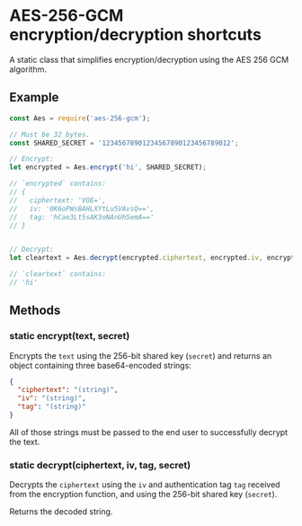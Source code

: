 # AES-256-GCM encryption/decryption shortcuts #

A static class that simplifies encryption/decryption using the AES 256 GCM algorithm.

## Example ##

```js
const Aes = require('aes-256-gcm');

// Must be 32 bytes.
const SHARED_SECRET = '12345678901234567890123456789012';

// Encrypt:
let encrypted = Aes.encrypt('hi', SHARED_SECRET);

// `encrypted` contains:
// { 
//   ciphertext: 'VOE=',
//   iv: '0K6oPWsBAHLXYtLu5VAvsQ==',
//   tag: 'hCae3Lt5sAK3oNAnUh5emA==' 
// }


// Decrypt:
let cleartext = Aes.decrypt(encrypted.ciphertext, encrypted.iv, encrypted.tag, SHARED_SECRET;

// `cleartext` contains:
// 'hi'

```

## Methods ##

### static encrypt(text, secret) ###

Encrypts the `text` using the 256-bit shared key (`secret`) and returns an object
containing three base64-encoded strings:

```json
{ 
  "ciphertext": "(string)", 
  "iv": "(string)", 
  "tag": "(string)"
}
```

All of those strings must be passed to the end user to successfully decrypt the
text.

### static decrypt(ciphertext, iv, tag, secret) ###

Decrypts the `ciphertext` using the `iv` and authentication tag `tag` received
from the encryption function, and using the 256-bit shared key (`secret`).

Returns the decoded string.